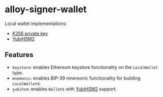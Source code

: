 # alloy-signer-wallet

Local wallet implementations:
- [K256 private key](./src/private_key.rs)
- [YubiHSM2](./src/yubi.rs)

## Features

- `keystore`: enables Ethereum keystore functionality on the `LocalWallet` type.
- `mnemonic`: enables BIP-39 mnemonic functionality for building `LocalWallet`s.
- `yubihsm`: enables `Wallet`s with [YubiHSM2] support.

[YubiHSM2]: https://www.yubico.com/products/hardware-security-module/
